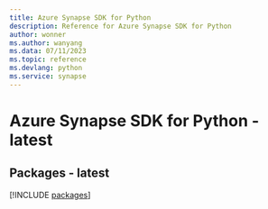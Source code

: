 ```yaml
---
title: Azure Synapse SDK for Python
description: Reference for Azure Synapse SDK for Python
author: wonner
ms.author: wanyang
ms.data: 07/11/2023
ms.topic: reference
ms.devlang: python
ms.service: synapse
---
```

# Azure Synapse SDK for Python - latest
## Packages - latest
[!INCLUDE [packages](synapse-index.md)]